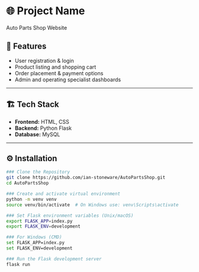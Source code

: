 # 🌐 Project Name

Auto Parts Shop Website


## 🚀 Features

- User registration & login
- Product listing and shopping cart
- Order placement & payment options
- Admin and operating specialist dashboards

---

## 🏗️ Tech Stack

- **Frontend:** HTML, CSS
- **Backend:** Python Flask
- **Database:** MySQL 

---

## ⚙️ Installation

```bash
### Clone the Repository
git clone https://github.com/ian-stoneware/AutoPartsShop.git
cd AutoPartsShop

### Create and activate virtual environment
python -m venv venv
source venv/bin/activate  # On Windows use: venv\Scripts\activate

### Set Flask environment variables (Unix/macOS)
export FLASK_APP=index.py
export FLASK_ENV=development

### For Windows (CMD)
set FLASK_APP=index.py
set FLASK_ENV=development

### Run the Flask development server
flask run


